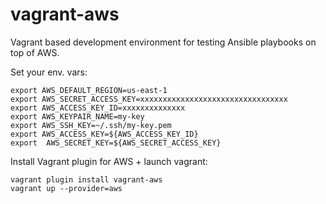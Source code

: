 # vagrant-aws
Vagrant based development environment for testing Ansible playbooks on top of AWS.

Set your env. vars:
```
export AWS_DEFAULT_REGION=us-east-1
export AWS_SECRET_ACCESS_KEY=xxxxxxxxxxxxxxxxxxxxxxxxxxxxxxxxx
export AWS_ACCESS_KEY_ID=xxxxxxxxxxxxxx
export AWS_KEYPAIR_NAME=my-key
export AWS_SSH_KEY=~/.ssh/my-key.pem
export AWS_ACCESS_KEY=${AWS_ACCESS_KEY_ID}
export  AWS_SECRET_KEY=${AWS_SECRET_ACCESS_KEY}

```

Install Vagrant plugin for AWS + launch vagrant:
```
vagrant plugin install vagrant-aws
vagrant up --provider=aws
```
